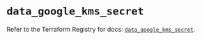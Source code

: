 # `data_google_kms_secret`

Refer to the Terraform Registry for docs: [`data_google_kms_secret`](https://registry.terraform.io/providers/hashicorp/google/6.28.0/docs/data-sources/kms_secret).
